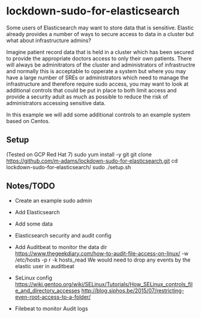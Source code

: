# lockdown-sudo-for-elasticsearch

Some users of Elasticsearch may want to store data that is sensitive. Elastic already provides a number of ways to secure access to data in a cluster but what about infrastructure admins?

Imagine patient record data that is held in a cluster which has been secured to provide the appropriate doctors access to only their own patients. There will always be adminitrators of the cluster and administrators of infrastructre and normally this is acceptable to opperate a system but where you may have a large number of SREs or administrators which need to manage the infrastructure and therefore require sudo access, you may want to look at additional controls that could be put in place to both limit access and provide a security aduit as much as possible to reduce the risk of administrators accessing sensitive data.

In this example we will add some additional controls to an example system based on Centos.


## Setup
(Tested on GCP Red Hat 7)
sudo yum install -y git
git clone https://github.com/m-adams/lockdown-sudo-for-elasticsearch.git
cd lockdown-sudo-for-elasticsearch/
sudo ./setup.sh

## Notes/TODO
- Create an example sudo admin
- Add Elasticsearch
- Add some data
- Elasticsearch security and audit config
- Add Auditbeat to monitor the data dir
https://www.thegeekdiary.com/how-to-audit-file-access-on-linux/
-w /etc/hosts -p r -k hosts_read
We would need to drop any events by the elastic user in auditbeat

- SeLinux config
https://wiki.gentoo.org/wiki/SELinux/Tutorials/How_SELinux_controls_file_and_directory_accesses
http://blog.siphos.be/2015/07/restricting-even-root-access-to-a-folder/

- Filebeat to monitor Audit logs

